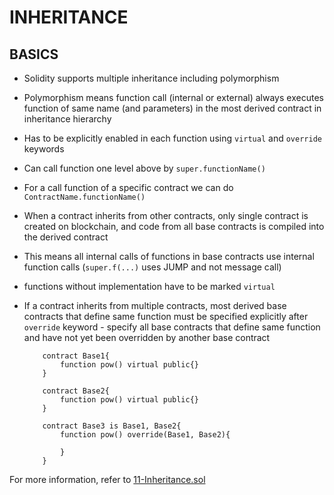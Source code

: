# INHERITANCE

## BASICS

-   Solidity supports multiple inheritance including polymorphism
-   Polymorphism means function call (internal or external) always executes function of same name (and parameters) in the most derived contract in inheritance hierarchy
-   Has to be explicitly enabled in each function using `virtual` and `override` keywords
-   Can call function one level above by `super.functionName()`
-   For a call function of a specific contract we can do `ContractName.functionName()`
-   When a contract inherits from other contracts, only single contract is created on blockchain, and code from all base contracts is compiled into the derived contract
-   This means all internal calls of functions in base contracts use internal function calls (`super.f(...)` uses JUMP and not message call)
-   functions without implementation have to be marked `virtual`
-   If a contract inherits from multiple contracts, most derived base contracts that define same function must be specified explicitly after `override` keyword - specify all base contracts that define same function and have not yet been overridden by another base contract

    ```
        contract Base1{
            function pow() virtual public{}
        }

        contract Base2{
            function pow() virtual public{}
        }

        contract Base3 is Base1, Base2{
            function pow() override(Base1, Base2){

            }
        }

    ```

For more information, refer to [11-Inheritance.sol](../contracts/11-Inheritance.sol)
